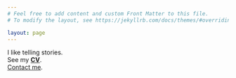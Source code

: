 ```yaml
---
# Feel free to add content and custom Front Matter to this file.
# To modify the layout, see https://jekyllrb.com/docs/themes/#overriding-theme-defaults

layout: page
---
```


I like telling stories.  
See my [**CV**](/cv).  
[Contact me](mailto:teo@fratiloiu.com).
